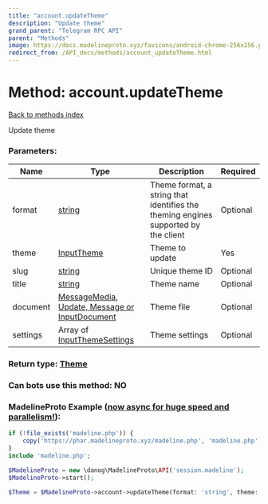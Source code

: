 ```yaml
---
title: "account.updateTheme"
description: "Update theme"
grand_parent: "Telegram RPC API"
parent: "Methods"
image: https://docs.madelineproto.xyz/favicons/android-chrome-256x256.png
redirect_from: /API_docs/methods/account_updateTheme.html
---
```

# Method: account.updateTheme
[Back to methods index](index.html)



Update theme

### Parameters:

| Name     |    Type       | Description | Required |
|----------|---------------|-------------|----------|
|format|[string](/API_docs/types/string.html) | Theme format, a string that identifies the theming engines supported by the client | Optional|
|theme|[InputTheme](/API_docs/types/InputTheme.html) | Theme to update | Yes|
|slug|[string](/API_docs/types/string.html) | Unique theme ID | Optional|
|title|[string](/API_docs/types/string.html) | Theme name | Optional|
|document|[MessageMedia, Update, Message or InputDocument](/API_docs/types/InputDocument.html) | Theme file | Optional|
|settings|Array of [InputThemeSettings](/API_docs/types/InputThemeSettings.html) | Theme settings | Optional|


### Return type: [Theme](/API_docs/types/Theme.html)

### Can bots use this method: **NO**


### MadelineProto Example ([now async for huge speed and parallelism!](https://docs.madelineproto.xyz/docs/ASYNC.html)):


```php
if (!file_exists('madeline.php')) {
    copy('https://phar.madelineproto.xyz/madeline.php', 'madeline.php');
}
include 'madeline.php';

$MadelineProto = new \danog\MadelineProto\API('session.madeline');
$MadelineProto->start();

$Theme = $MadelineProto->account->updateTheme(format: 'string', theme: $InputTheme, slug: 'string', title: 'string', document: $InputDocument, settings: [$InputThemeSettings, $InputThemeSettings], );
```

